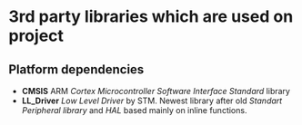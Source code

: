 # 3rd party libraries which are used on project

## Platform dependencies
- **CMSIS** ARM *Cortex Microcontroller Software Interface Standard* library
- **LL_Driver** *Low Level Driver* by STM. Newest library after old *Standart Peripheral library* and *HAL* based mainly on inline functions.
